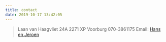 ```yaml
---
title: contact
date: 2019-10-17 13:42:05
---
```


> Laan van Haagvliet 24A
> 2271 XP Voorburg
> 070-3861175 
> Email: [Hans en Jeroen](mailto:INFO@vandorp-en-degroot.nl/)